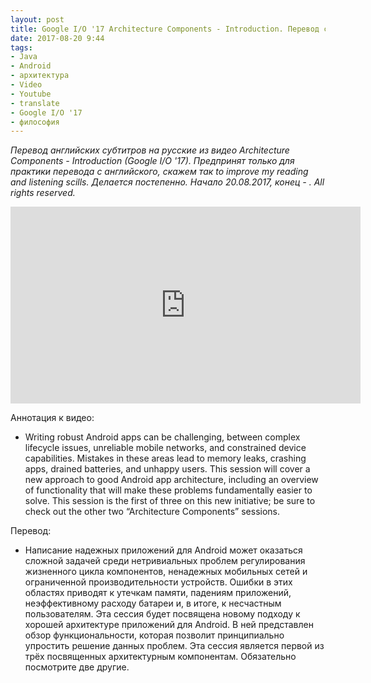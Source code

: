 ```yaml
---
layout: post
title: Google I/O '17 Architecture Components - Introduction. Перевод субтитров.
date: 2017-08-20 9:44
tags:
- Java
- Android
- архитектура
- Video
- Youtube
- translate
- Google I/O '17
- философия
---
```

*Перевод английских субтитров на русские из видео Architecture Components - Introduction (Google I/O '17). Предпринят только для практики перевода с английского, скажем так to improve my reading and listening scills. Делается постепенно. Начало 20.08.2017, конец - . All rights reserved.*

<iframe width="560" height="315" src="https://www.youtube.com/embed/FrteWKKVyzI" frameborder="0" allowfullscreen></iframe>

Аннотация к видео:

+ Writing robust Android apps can be challenging, between complex lifecycle issues, unreliable mobile networks, and constrained device capabilities. Mistakes in these areas lead to memory leaks, crashing apps, drained batteries, and unhappy users. This session will cover a new approach to good Android app architecture, including an overview of functionality that will make these problems fundamentally easier to solve. This session is the first of three on this new initiative; be sure to check out the other two “Architecture Components” sessions.

Перевод:
+ Написание надежных приложений для Android может оказаться сложной задачей среди нетривиальных проблем регулирования жизненного цикла компонентов, ненадежных мобильных сетей и ограниченной производительности устройств. Ошибки в этих областях приводят к утечкам памяти, падениям приложений, неэффективному расходу батареи и, в итоге, к несчастным пользователям. Эта сессия будет посвящена новому подходу к хорошей архитектуре приложений для Android. В ней представлен обзор функциональности, которая позволит принципиально упростить решение данных проблем. Эта сессия является первой из трёх посвященных архитектурным компонентам. Обязательно посмотрите две другие.

<style type="text/css">
   table{
    border-collapse: collapse;
    border-spacing: 0;
    border:2px solid #ff0000;
}

th{
    border:2px solid #000000;
}

td{
    border:1px solid #000000;
}
   
<table bordercolor="black" border="2" width="100%">
   <caption>Перевод субтитров</caption>
   <tr>
    <th>English</th>
    <th>Русский</th>
   </tr>
   <tr><td>1
00:00:00,000 --> 00:00:05,189
[MUSIC PLAYING]
</td><td>1
00:00:00,000 --> 00:00:05,189
[МУЗЫКА]</td></tr>
   <tr><td>2
00:00:05,189 --> 00:00:05,980
MIKE CLERON: So hi.
</td><td>2
00:00:05,189 --> 00:00:05,980
MIKE CLERON: Привет!.</td></tr>
   <tr><td>3
00:00:05,980 --> 00:00:07,080
I'm Mike Cleron.
</td><td>3
00:00:05,980 --> 00:00:07,080
Я Майк Клерон.</td></tr>
   <tr><td>4
00:00:07,080 --> 00:00:08,650
I'm on the Android team.
</td><td>4
00:00:07,080 --> 00:00:08,650
Я из Android team.</td></tr>
   <tr><td>5
00:00:08,650 --> 00:00:14,120
I manage the system UI framework
and UI toolkit teams there.
</td><td>5
00:00:08,650 --> 00:00:14,120
Я разрабатываю UI фреймворк и  UI инструменты (toolkit)
.</td></tr>
   <tr><td>6
00:00:14,120 --> 00:00:17,650
We're going to be talking
today in a lot of detail
</td><td>6
00:00:14,120 --> 00:00:17,650
Сегодня мы собираемся говорить о многих деталях
</td></tr>
   <tr><td></td><td></td></tr>
  </table>
  </style>
